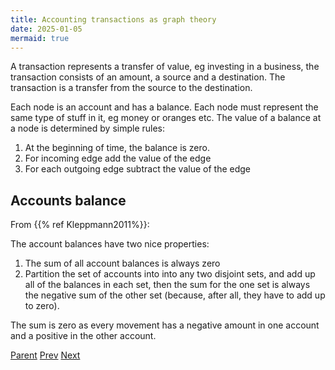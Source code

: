 ```yaml
---
title: Accounting transactions as graph theory
date: 2025-01-05
mermaid: true
---
```


A transaction represents a transfer of value, eg investing in a business, the transaction consists of an amount, a source and a destination.  The transaction is a transfer from the source to the destination.

Each node is an account and has a balance.  Each node must represent the same type of stuff in it,
eg money or oranges etc.   The value of a balance at a node is
determined by simple rules:

1. At the beginning of time, the balance is zero.
2. For incoming edge add the value of the edge
3. For each outgoing edge subtract the value of the edge

## Accounts balance

From {{% ref Kleppmann2011%}}:

The account balances have two nice properties:

1. The sum of all account balances is always zero
2. Partition the set of accounts into into any two disjoint sets, and add up all of the balances in each set, then the sum for the one set is always the negative sum of the other set (because, after all, they have to add up to zero).

The sum is zero as every movement has a negative amount in one account and a positive in the other account.


[Parent](/afp/movements/) [Prev](/afp/movements/conventions/) [Next](](/afp/movements/graphtheory/)/afp/movements/oranges/)